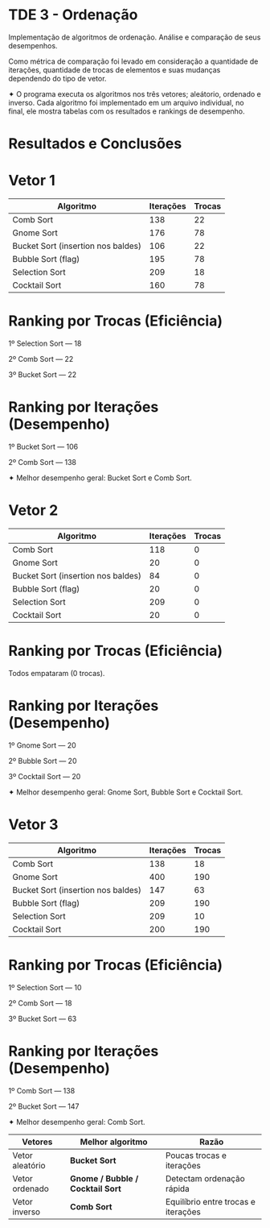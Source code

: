 # TDE 3 - Ordenação 

Implementação de algoritmos de ordenação. Análise e comparação de seus desempenhos.

Como métrica de comparação foi levado em consideração a quantidade de iterações, quantidade de trocas de elementos e suas mudanças dependendo do tipo de vetor.


✦ O programa executa os algoritmos nos três vetores; aleátorio, ordenado e inverso. Cada algoritmo foi implementado em um arquivo individual, no final, ele mostra tabelas com os resultados e rankings de desempenho.


# Resultados e Conclusões

# Vetor 1 

| Algoritmo                          | Iterações | Trocas |
| ---------------------------------- | --------- | ------ |
| Comb Sort                          | 138       | 22     |
| Gnome Sort                         | 176       | 78     |
| Bucket Sort (insertion nos baldes) | 106       | 22     |
| Bubble Sort (flag)                 | 195       | 78     |
| Selection Sort                     | 209       | 18     |
| Cocktail Sort                      | 160       | 78     |

# Ranking por Trocas (Eficiência)
1º Selection Sort — 18

2º Comb Sort — 22

3º Bucket Sort — 22


# Ranking por Iterações (Desempenho)
1º Bucket Sort — 106

2º Comb Sort — 138




✦ Melhor desempenho geral: Bucket Sort e Comb Sort.



# Vetor 2
| Algoritmo                          | Iterações | Trocas |
| ---------------------------------- | --------- | ------ |
| Comb Sort                          | 118       | 0      |
| Gnome Sort                         | 20        | 0      |
| Bucket Sort (insertion nos baldes) | 84        | 0      |
| Bubble Sort (flag)                 | 20        | 0      |
| Selection Sort                     | 209       | 0      |
| Cocktail Sort                      | 20        | 0      |

# Ranking por Trocas (Eficiência)

Todos empataram (0 trocas).

# Ranking por Iterações (Desempenho)
1º Gnome Sort — 20

2º Bubble Sort — 20

3º Cocktail Sort — 20




✦ Melhor desempenho geral: Gnome Sort, Bubble Sort e Cocktail Sort.



# Vetor 3
| Algoritmo                          | Iterações | Trocas |
| ---------------------------------- | --------- | ------ |
| Comb Sort                          | 138       | 18     |
| Gnome Sort                         | 400       | 190    |
| Bucket Sort (insertion nos baldes) | 147       | 63     |
| Bubble Sort (flag)                 | 209       | 190    |
| Selection Sort                     | 209       | 10     |
| Cocktail Sort                      | 200       | 190    |

# Ranking por Trocas (Eficiência)

1º Selection Sort — 10

2º Comb Sort — 18

3º Bucket Sort — 63

# Ranking por Iterações (Desempenho)

1º Comb Sort — 138

2º Bucket Sort — 147




✦ Melhor desempenho geral: Comb Sort.





| Vetores         | Melhor algoritmo                   | Razão                               |
| --------------- | ---------------------------------- | ----------------------------------- |
| Vetor aleatório | **Bucket Sort**                    | Poucas trocas e iterações           |
| Vetor ordenado  | **Gnome / Bubble / Cocktail Sort** | Detectam ordenação rápida           |
| Vetor inverso   | **Comb Sort**                      | Equilíbrio entre trocas e iterações |




